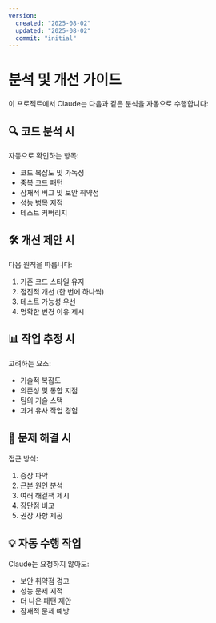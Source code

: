 ```yaml
---
version:
  created: "2025-08-02"
  updated: "2025-08-02"
  commit: "initial"
---
```


# 분석 및 개선 가이드

이 프로젝트에서 Claude는 다음과 같은 분석을 자동으로 수행합니다:

## 🔍 코드 분석 시

자동으로 확인하는 항목:
- 코드 복잡도 및 가독성
- 중복 코드 패턴
- 잠재적 버그 및 보안 취약점
- 성능 병목 지점
- 테스트 커버리지

## 🛠 개선 제안 시

다음 원칙을 따릅니다:
1. 기존 코드 스타일 유지
2. 점진적 개선 (한 번에 하나씩)
3. 테스트 가능성 우선
4. 명확한 변경 이유 제시

## 📊 작업 추정 시

고려하는 요소:
- 기술적 복잡도
- 의존성 및 통합 지점
- 팀의 기술 스택
- 과거 유사 작업 경험

## 🔧 문제 해결 시

접근 방식:
1. 증상 파악
2. 근본 원인 분석
3. 여러 해결책 제시
4. 장단점 비교
5. 권장 사항 제공

## 💡 자동 수행 작업

Claude는 요청하지 않아도:
- 보안 취약점 경고
- 성능 문제 지적
- 더 나은 패턴 제안
- 잠재적 문제 예방
